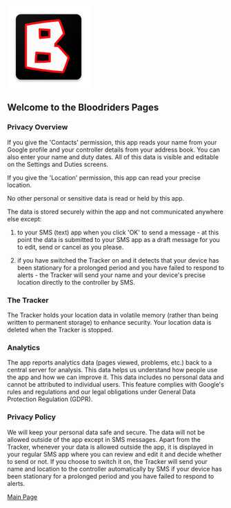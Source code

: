![Logo](ic_launcher.png)

## Welcome to the Bloodriders Pages

### Privacy Overview
If you give the 'Contacts' permission, this app reads your name from your Google profile and your controller details from your address book. You can also enter your name and duty dates. All of this data is visible and editable on the Settings and Duties screens.

If you give the 'Location' permission, this app can read your precise location.

No other personal or sensitive data is read or held by this app.

The data is stored securely within the app and not communicated anywhere else except:

 1) to your SMS (text) app when you click 'OK' to send a message - at this point the data is submitted to your SMS app as a draft message for you to edit, send or cancel as you please.
 
 2) if you have switched the Tracker on and it detects that your device has been stationary for a prolonged period and you have failed to respond to alerts - the Tracker will send your name and your device's precise location directly to the controller by SMS.

### The Tracker
The Tracker holds your location data in volatile memory (rather than being written to permanent storage) to enhance security. Your location data is deleted when the Tracker is stopped.

### Analytics
The app reports analytics data (pages viewed, problems, etc.) back to a central server for analysis. This data helps us understand how people use the app and how we can improve it. This data includes no personal data and cannot be attributed to individual users. This feature complies with Google's rules and regulations and our legal obligations under General Data Protection Regulation (GDPR).

### Privacy Policy
We will keep your personal data safe and secure. The data will not be allowed outside of the app except in SMS messages. Apart from the Tracker, whenever your data is allowed outside the app, it is displayed in your regular SMS app where you can review and edit it and decide whether to send or not. If you choose to switch it on, the Tracker will send your name and location to the controller automatically by SMS if your device has been stationary for a prolonged period and you have failed to respond to alerts.

[Main Page](https://roxburd.github.io/bloodriders/)
